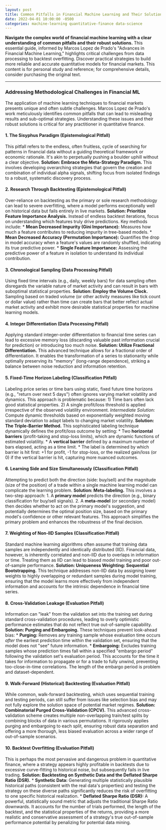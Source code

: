 ```yaml
---
layout: post
title: Common Pitfalls in Financial Machine Learning and Their Solutions
date: 2022-04-01 10:00:00 -0500
categories: machine-learning quantitative-finance data-science
---
```


**Navigate the complex world of financial machine learning with a clear understanding of common pitfalls and their robust solutions.** This essential guide, informed by Marcos Lopez de Prado's "Advances in Financial Machine Learning," highlights critical challenges from data processing to backtest overfitting. Discover practical strategies to build more reliable and accurate quantitative models for financial markets. This content is for personal study and reference; for comprehensive details, consider purchasing the original text.

---

### Addressing Methodological Challenges in Financial ML

The application of machine learning techniques to financial markets presents unique and often subtle challenges. Marcos Lopez de Prado's work meticulously identifies common pitfalls that can lead to misleading results and sub-optimal strategies. Understanding these issues and their robust solutions is critical for any practitioner in quantitative finance.

#### 1. The Sisyphus Paradigm (Epistemological Pitfall)
This pitfall refers to the endless, often fruitless, cycle of searching for patterns in financial data without a guiding theoretical framework or economic rationale. It's akin to perpetually pushing a boulder uphill without a clear objective.
**Solution: Embrace the Meta-Strategy Paradigm.** This involves developing overarching strategies that govern the creation and combination of individual alpha signals, shifting focus from isolated findings to a robust, systematic discovery process.

#### 2. Research Through Backtesting (Epistemological Pitfall)
Over-reliance on backtesting as the primary or sole research methodology can lead to severe overfitting, where a model performs exceptionally well on historical data but fails entirely in live markets.
**Solution: Prioritize Feature Importance Analysis.** Instead of endless backtest iterations, focus on understanding which features truly drive predictions. Key methods include:
    * **Mean Decreased Impurity (Gini Importance):** Measures how much a feature contributes to reducing impurity in tree-based models.
    * **Mean Decreased Accuracy (Permutation Importance):** Quantifies the drop in model accuracy when a feature's values are randomly shuffled, indicating its true predictive power.
    * **Single Feature Importance:** Assessing the predictive power of a feature in isolation to understand its individual contribution.

#### 3. Chronological Sampling (Data Processing Pitfall)
Using fixed time intervals (e.g., daily, weekly bars) for data sampling often disregards the variable nature of market activity and can result in bars with suboptimal statistical properties.
**Solution: Employ the Volume Clock.** Sampling based on traded volume (or other activity measures like tick count or dollar value) rather than time can create bars that better reflect actual market activity and exhibit more desirable statistical properties for machine learning models.

#### 4. Integer Differentiation (Data Processing Pitfall)
Applying standard integer-order differentiation to financial time series can lead to excessive memory loss (discarding valuable past information crucial for prediction) or introducing too much noise.
**Solution: Utilize Fractional Differentiation.** This advanced technique allows for a fractional order of differentiation. It enables the transformation of a series to stationarity while optimally preserving its "memory" (long-range dependence), striking a balance between noise reduction and information retention.

#### 5. Fixed-Time Horizon Labeling (Classification Pitfall)
Labeling price series or time bars using static, fixed future time horizons (e.g., "return over next 5 days") often ignores varying market volatility and dynamics. This approach is problematic because: 1) Time bars often lack good statistical properties. 2) A single profit/loss threshold is applied irrespective of the observed volatility environment.
*Intermediate Solution:* Compute dynamic thresholds based on exponentially weighted moving standard deviation to adapt labels to changing market volatility.
**Solution: The Triple-Barrier Method.** This sophisticated labeling technique dynamically defines the profit/loss outcome by setting:
    * Two **horizontal barriers** (profit-taking and stop-loss limits), which are dynamic functions of estimated volatility.
    * A **vertical barrier** defined by a maximum number of bars elapsed, acting as a time limit.
    * The label is determined by which barrier is hit first: +1 for profit, -1 for stop-loss, or the realized gain/loss (or 0) if the vertical barrier is hit, capturing more nuanced outcomes.

#### 6. Learning Side and Size Simultaneously (Classification Pitfall)
Attempting to predict both the direction (side: buy/sell) and the magnitude (size of the position) of a trade within a single machine learning model can complicate the learning problem.
**Solution: Meta-labeling.** This involves a two-step approach:
    1.  A **primary model** predicts the direction (e.g., binary classification for buy/sell signals).
    2.  A **meta-model** (or secondary model) then decides whether to act on the primary model's suggestion, and potentially determines the optimal position size, based on the primary model's confidence or other relevant features. This approach simplifies the primary problem and enhances the robustness of the final decision.

#### 7. Weighting of Non-IID Samples (Classification Pitfall)
Standard machine learning algorithms often assume that training data samples are independently and identically distributed (IID). Financial data, however, is inherently correlated and non-IID due to overlaps in information or time. Treating them as IID can lead to biased model training and poor out-of-sample performance.
**Solution: Uniqueness Weighting: Sequential Bootstrapping.** This technique addresses non-IID data by assigning lower weights to highly overlapping or redundant samples during model training, ensuring that the model learns more effectively from independent information and accounts for the intrinsic dependence in financial time series.

#### 8. Cross-Validation Leakage (Evaluation Pitfall)
Information can "leak" from the validation set into the training set during standard cross-validation procedures, leading to overly optimistic performance estimates that do not reflect true out-of-sample capability.
**Solution: Purging and Embargoing.** These techniques prevent look-ahead bias:
    * **Purging:** Removes any training sample whose evaluation time occurs *after* the earliest prediction time within the validation set, ensuring that the model does not "see" future information.
    * **Embargoing:** Excludes training samples whose prediction times fall within a specified "embargo period" following the validation set's evaluation period. This accounts for the time it takes for information to propagate or for a trade to fully unwind, preventing too-close-in-time correlations. The length of the embargo period is problem and dataset-dependent.

#### 9. Walk-Forward (Historical) Backtesting (Evaluation Pitfall)
While common, walk-forward backtesting, which uses sequential training and testing periods, can still suffer from issues like selection bias and may not fully explore the solution space of potential market regimes.
**Solution: Combinatorial Purged Cross-Validation (CPCV).** This advanced cross-validation scheme creates multiple non-overlapping train/test splits by combining blocks of data in various permutations. It rigorously applies purging and embargoing to each split, ensuring robust data separation and offering a more thorough, less biased evaluation across a wider range of out-of-sample scenarios.

#### 10. Backtest Overfitting (Evaluation Pitfall)
This is perhaps the most pervasive and dangerous problem in quantitative finance, where a strategy appears highly profitable in backtests due to excessive curve-fitting to historical noise, but subsequently fails in live trading.
**Solution: Backtesting on Synthetic Data and the Deflated Sharpe Ratio (DSR).**
    * **Synthetic Data:** Generating multiple statistically plausible historical paths (consistent with the real data's properties) and testing the strategy on these diverse paths significantly reduces the risk of overfitting to one specific historical realization.
    * **Deflated Sharpe Ratio (DSR):** A powerful, statistically sound metric that adjusts the traditional Sharpe Ratio downwards. It accounts for the number of trials performed, the length of the backtest, and the statistical properties of the returns, providing a more realistic and conservative assessment of a strategy's true out-of-sample performance potential by penalizing for potential data mining.

